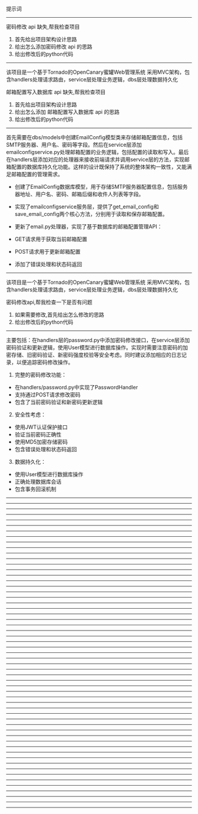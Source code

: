 提示词

---

密码修改 api 缺失,帮我检查项目
1. 首先给出项目架构设计思路
2. 给出怎么添加密码修改 api 的思路
3. 给出修改后的python代码

---

该项目是一个基于Tornado的OpenCanary蜜罐Web管理系统
采用MVC架构，包含handlers处理请求路由，service层处理业务逻辑，dbs层处理数据持久化

邮箱配置写入数据库 api 缺失,帮我检查项目
1. 首先给出项目架构设计思路
2. 给出怎么添加 邮箱配置写入数据库 api 的思路
3. 给出修改后的python代码

---

首先需要在dbs/models中创建EmailConfig模型类来存储邮箱配置信息，包括SMTP服务器、用户名、密码等字段。然后在service层添加emailconfigservice.py处理邮箱配置的业务逻辑，包括配置的读取和写入。最后在handlers层添加对应的处理器来接收前端请求并调用service层的方法，实现邮箱配置的数据库持久化功能。这样的设计既保持了系统的整体架构一致性，又能满足邮箱配置的管理需求。
- 创建了EmailConfig数据库模型，用于存储SMTP服务器配置信息，包括服务器地址、用户名、密码、邮箱后缀和收件人列表等字段。
- 实现了emailconfigservice服务层，提供了get_email_config和save_email_config两个核心方法，分别用于读取和保存邮箱配置。
- 更新了email.py处理器，实现了基于数据库的邮箱配置管理API：

- GET请求用于获取当前邮箱配置
- POST请求用于更新邮箱配置
- 添加了错误处理和状态码返回

---

该项目是一个基于Tornado的OpenCanary蜜罐Web管理系统
采用MVC架构，包含handlers处理请求路由，service层处理业务逻辑，dbs层处理数据持久化

密码修改api,帮我检查一下是否有问题
1. 如果需要修改,首先给出怎么修改的思路
2. 给出修改后的python代码
   
---

主要包括：在handlers层的password.py中添加密码修改接口，在service层添加密码验证和更新逻辑，使用User模型进行数据库操作。实现时需要注意密码的加密存储、旧密码验证、新密码强度校验等安全考虑。同时建议添加相应的日志记录，以便追踪密码修改操作。

1. 完整的密码修改功能：
- 在handlers/password.py中实现了PasswordHandler
- 支持通过POST请求修改密码
- 包含了当前密码验证和新密码更新逻辑
2. 安全性考虑：
- 使用JWT认证保护接口
- 验证当前密码正确性
- 使用MD5加密存储密码
- 包含错误处理和状态码返回
3. 数据持久化：
- 使用User模型进行数据库操作
- 正确处理数据库会话
- 包含事务回滚机制

---



---



---


---



---



---


---



---



---


---



---



---


---



---



---


---



---



---


---



---



---


---



---



---


---



---



---


---



---



---


---



---



---


---



---



---


---



---



---


---



---



---


---



---



---


---



---



---


---



---



---


---



---



---


---



---



---